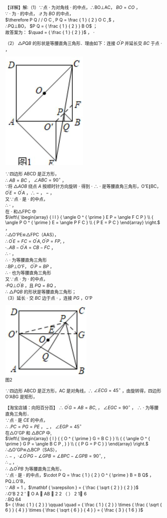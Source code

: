 【详解】解:（1）∵点 $\cdot$ 为对角线 $\cdot$ 的中点，∴BO⊥AC， $B O { = } C O$ ，  
∵ $\cdot$ 为 $\cdot$ 的中点， $\mathcal { Q }$ 为 $B O$ 的中点，  
$\therefore P Q / / O C , P Q = \frac { 1 } { 2 } O C ,$ ，  
∴PQ⊥BO， $P Q = { \frac { 1 } { 2 } } B O$ ；  
故答案为： $\quad = { \frac { 1 } { 2 } }$ ， $\cdot$

（2） $\triangle P Q B$ 的形状是等腰直角三角形．理由如下：连接 $O ^ { \prime } P$ 并延长交 $B C$ 于点 $\cdot$ ，

![](<../../qs_image_DB/专题1-1_一网打尽全等三角形模型_·十个模型（解析版）/4f5b2926f7151ef13dfcfb2bce96463cb34558015af71fd8d17885bfa3064f75.jpg>)

∵四边形 ABCD 是正方形，  
∴ $A B { = } B C$ ， $\angle A B C = 9 0 ^ { \circ }$ ，  
∵将 $\triangle A O B$ 绕点 $A$ 按顺时针方向旋转 $\cdot$ 得到 $\cdot$ ∴ $\cdot$ 是等腰直角三角形，O'E∥BC， $O ^ { \prime } E { = } O ^ { \prime } A$ ，∴ $-$ ， $-$ ，  
又∵点 $\cdot$ 是 $\cdot$ 的中点，  
∴ $\cdot$ ，  
在 $\cdot$ 和△FPC 中  
$\left\{ \begin{array} { l l } { \angle O ^ { \prime } E P = \angle F C P } \\ { \angle P O ^ { \prime } E = \angle P F C } \\ { P E = P C } \end{array} \right.$ ，  
∴△O'PE≌△FPC（AAS），  
$\therefore O ^ { \prime } E { = } F C { = } O ^ { \prime } A , O ^ { \prime } P { = } F P ,$ ，  
$\cdot . . A B - O ^ { \prime } A { = } C B - F C$ ，  
∴ $\cdot$ ，  
∴ $\cdot$ 为等腰直角三角形  
∴BP⊥O'F， $O ^ { \prime } P { = } B P$ ，  
∴ $\cdot$ 也为等腰直角三角形  
又∵点 $\cdot$ 为 $\cdot$ 的中点，  
$\cdot P Q \bot O ^ { \prime } B$ ，且 $P Q { = } B Q$ ，  
∴ $\triangle P Q B$ 的形状是等腰直角三角形；  
（3）延长 $\cdot$ 交 $B C$ 边于点 $\cdot$ ，连接 $P G$ ，O'P

![](<../../qs_image_DB/专题1-1_一网打尽全等三角形模型_·十个模型（解析版）/3b21a3cc2fbe6fde6218485a122e6085b540bf1b3f58a6d65406d2a9bf234ac9.jpg>)  
图2

∵四边形 ABCD 是正方形，AC 是对角线，∴ $\angle E C G = 4 5 ^ { \circ }$ ，由旋转得，四边形 O'ABG 是矩形，

【淘宝店铺：向阳百分百】 ∴ $O ^ { \prime } G = A B = B C ,$ ， $\angle E G C = 9 0 ^ { \circ }$ ，
∴ $\cdot$ 为等腰直角三角形．  
∵点 $\cdot$ 是 $C E$ 的中点，  
∴ $. P C = P G = P E$ ， $\_$ ， $\angle E G P = 4 5 ^ { \circ }$   
在△O'GP 和 $\triangle B C P$ 中,  
$\left\{ \begin{array} { l } { { O ^ { \prime } G = B C } } \\ { { \angle O ^ { \prime } G P = \angle B C P , } } \\ { { P G = P C } } \end{array} \right.$   
∴△O'GP≌△BCP（SAS），  
∴ $-$ ，$\cdot \angle O ^ { \prime } P G - \angle G P B = \angle B P C - \angle G P B = 9 0 ^ { \circ } ,$ ，  
∴ $\_$ ，  
∴ $\triangle { O ^ { \prime } P B }$ 为等腰直角三角形，  
∵点 $\cdot$ 是 $\cdot$ 的中点，$\cdot P Q = \frac { 1 } { 2 } O ^ { \prime } B = B Q$ ，PQ⊥O'B，  
∵ $A B = 1$ ，$\mathbf { \varepsilon } = { \frac { \sqrt { 2 } } { 2 } }$   
∴O'B 2 2 '  O A  AB  2 2 （ ） 2 1 6  
∴BQ 64  
$= { \frac { 1 } { 2 } } \qquad \quad = { \frac { 1 } { 2 } } \times { \frac { \sqrt { 6 } } { 4 } } \times { \frac { \sqrt { 6 } } { 4 } } = { \frac { 3 } { 1 6 } }$
